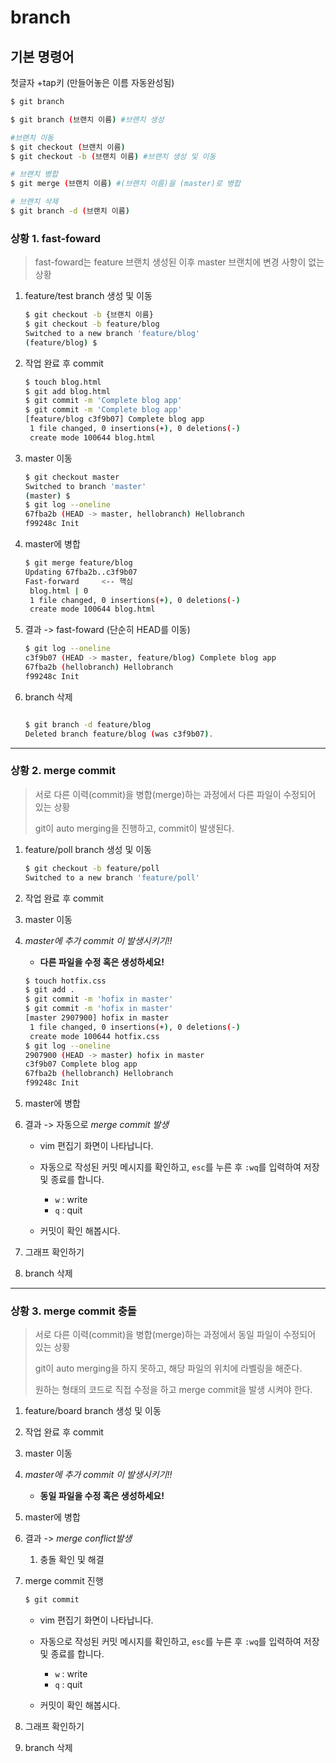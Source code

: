 # branch

## 기본 명령어

첫글자 +tap키 (만들어놓은 이름 자동완성됨)



```bash
$ git branch

$ git branch (브랜치 이름) #브랜치 생성

#브랜치 이동
$ git checkout (브랜치 이름)
$ git checkout -b (브랜치 이름) #브랜치 생성 및 이동

# 브랜치 병합
$ git merge (브랜치 이름) #(브랜치 이름)을 (master)로 병합

# 브랜치 삭제
$ git branch -d (브랜치 이름)
```





### 상황 1. fast-foward

> fast-foward는 feature 브랜치 생성된 이후 master 브랜치에 변경 사항이 없는 상황

1. feature/test branch 생성 및 이동

   ```bash
   $ git checkout -b {브랜치 이름}
   $ git checkout -b feature/blog
   Switched to a new branch 'feature/blog'
   (feature/blog) $
   ```

   

2. 작업 완료 후 commit

   ```bash
   $ touch blog.html
   $ git add blog.html
   $ git commit -m 'Complete blog app'
   $ git commit -m 'Complete blog app'
   [feature/blog c3f9b07] Complete blog app
    1 file changed, 0 insertions(+), 0 deletions(-)
    create mode 100644 blog.html
   ```
   
   


3. master 이동

   ```bash
   $ git checkout master
   Switched to branch 'master'
   (master) $
   $ git log --oneline
   67fba2b (HEAD -> master, hellobranch) Hellobranch
   f99248c Init
   ```
   
   


4. master에 병합

   ```bash
   $ git merge feature/blog
   Updating 67fba2b..c3f9b07
   Fast-forward     <-- 핵심 
    blog.html | 0
    1 file changed, 0 insertions(+), 0 deletions(-)
    create mode 100644 blog.html
   ```
   
   


5. 결과 -> fast-foward (단순히 HEAD를 이동)

   ```bash
   $ git log --oneline
   c3f9b07 (HEAD -> master, feature/blog) Complete blog app
   67fba2b (hellobranch) Hellobranch
   f99248c Init
   ```

   

6. branch 삭제

   ```bash
   
   $ git branch -d feature/blog
   Deleted branch feature/blog (was c3f9b07).
   
   ```
   
   

---

### 상황 2. merge commit

> 서로 다른 이력(commit)을 병합(merge)하는 과정에서 다른 파일이 수정되어 있는 상황
>
> git이 auto merging을 진행하고, commit이 발생된다.

1. feature/poll branch 생성 및 이동

   ```bash
   $ git checkout -b feature/poll
   Switched to a new branch 'feature/poll'
   ```

   

2. 작업 완료 후 commit

   

3. master 이동

   

4. *master에 추가 commit 이 발생시키기!!*

   * **다른 파일을 수정 혹은 생성하세요!**

   ```bash
   $ touch hotfix.css
   $ git add .
   $ git commit -m 'hofix in master'
   $ git commit -m 'hofix in master'
   [master 2907900] hofix in master
    1 file changed, 0 insertions(+), 0 deletions(-)
    create mode 100644 hotfix.css
   $ git log --oneline
   2907900 (HEAD -> master) hofix in master
   c3f9b07 Complete blog app
   67fba2b (hellobranch) Hellobranch
   f99248c Init
   
   ```

   

5. master에 병합

   

6. 결과 -> 자동으로 *merge commit 발생*

   * vim 편집기 화면이 나타납니다.
   
   * 자동으로 작성된 커밋 메시지를 확인하고, `esc`를 누른 후 `:wq`를 입력하여 저장 및 종료를 합니다.
      * `w` : write
      * `q` : quit
      
   * 커밋이  확인 해봅시다.
   
7. 그래프 확인하기

   

8. branch 삭제

   

---

### 상황 3. merge commit 충돌

> 서로 다른 이력(commit)을 병합(merge)하는 과정에서 동일 파일이 수정되어 있는 상황
>
> git이 auto merging을 하지 못하고, 해당 파일의 위치에 라벨링을 해준다.
>
> 원하는 형태의 코드로 직접 수정을 하고 merge commit을 발생 시켜야 한다.

1. feature/board branch 생성 및 이동

   

2. 작업 완료 후 commit

   


3. master 이동

   


4. *master에 추가 commit 이 발생시키기!!*

   * **동일 파일을 수정 혹은 생성하세요!**
   

   
5. master에 병합

   


6. 결과 -> *merge conflict발생*

   
   
   
   1. 충돌 확인 및 해결
   
   


8. merge commit 진행

    ```bash
    $ git commit
    ```

   * vim 편집기 화면이 나타납니다.
   
   * 자동으로 작성된 커밋 메시지를 확인하고, `esc`를 누른 후 `:wq`를 입력하여 저장 및 종료를 합니다.
      * `w` : write
      * `q` : quit
      
   * 커밋이  확인 해봅시다.
   
9. 그래프 확인하기

    


10. branch 삭제

    
